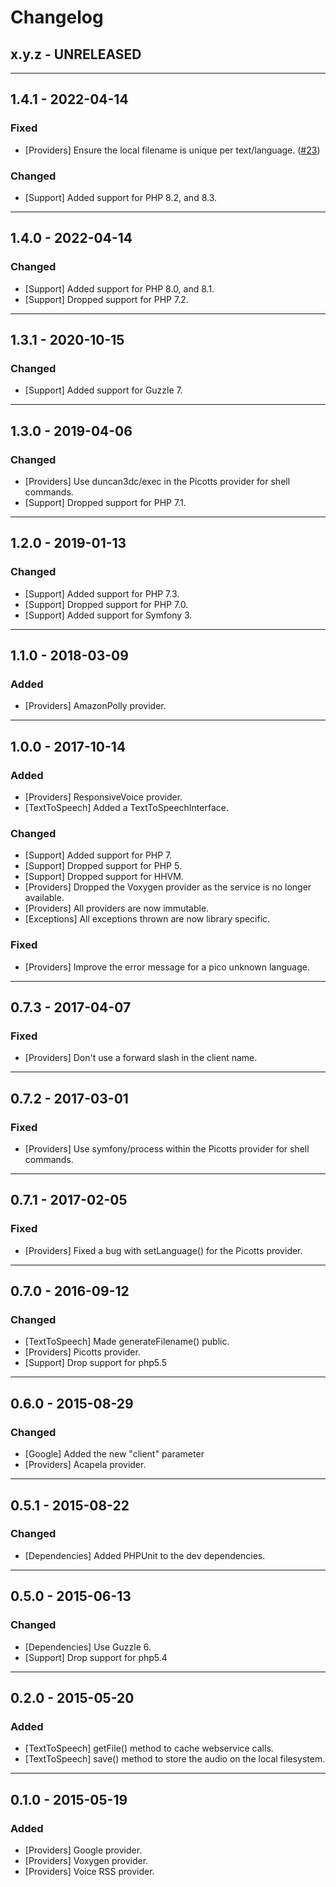 Changelog
=========

## x.y.z - UNRELEASED

--------

## 1.4.1 - 2022-04-14

### Fixed

* [Providers] Ensure the local filename is unique per text/language. ([#23](https://github.com/duncan3dc/speaker/issues/23))

### Changed

* [Support] Added support for PHP 8.2, and 8.3.

--------

## 1.4.0 - 2022-04-14

### Changed

* [Support] Added support for PHP 8.0, and 8.1.
* [Support] Dropped support for PHP 7.2.

--------

## 1.3.1 - 2020-10-15

### Changed

* [Support] Added support for Guzzle 7.

--------

## 1.3.0 - 2019-04-06

### Changed

* [Providers] Use duncan3dc/exec in the Picotts provider for shell commands.
* [Support] Dropped support for PHP 7.1.

--------

## 1.2.0 - 2019-01-13

### Changed

* [Support] Added support for PHP 7.3.
* [Support] Dropped support for PHP 7.0.
* [Support] Added support for Symfony 3.

--------

## 1.1.0 - 2018-03-09

### Added

* [Providers] AmazonPolly provider.

--------

## 1.0.0 - 2017-10-14

### Added

* [Providers] ResponsiveVoice provider.
* [TextToSpeech] Added a TextToSpeechInterface.

### Changed

* [Support] Added support for PHP 7.
* [Support] Dropped support for PHP 5.
* [Support] Dropped support for HHVM.
* [Providers] Dropped the Voxygen provider as the service is no longer available.
* [Providers] All providers are now immutable.
* [Exceptions] All exceptions thrown are now library specific.

### Fixed

* [Providers] Improve the error message for a pico unknown language.

--------

## 0.7.3 - 2017-04-07

### Fixed

* [Providers] Don't use a forward slash in the client name.

--------

## 0.7.2 - 2017-03-01

### Fixed

* [Providers] Use symfony/process within the Picotts provider for shell commands.

--------

## 0.7.1 - 2017-02-05

### Fixed

* [Providers] Fixed a bug with setLanguage() for the Picotts provider.

--------

## 0.7.0 - 2016-09-12

### Changed

* [TextToSpeech] Made generateFilename() public.
* [Providers] Picotts provider.
* [Support] Drop support for php5.5

--------

## 0.6.0 - 2015-08-29

### Changed

* [Google] Added the new "client" parameter
* [Providers] Acapela provider.

--------

## 0.5.1 - 2015-08-22

### Changed

* [Dependencies] Added PHPUnit to the dev dependencies.

--------

## 0.5.0 - 2015-06-13

### Changed

* [Dependencies] Use Guzzle 6.
* [Support] Drop support for php5.4

--------

## 0.2.0 - 2015-05-20

### Added

* [TextToSpeech] getFile() method to cache webservice calls.
* [TextToSpeech] save() method to store the audio on the local filesystem.

--------

## 0.1.0 - 2015-05-19

### Added

* [Providers] Google provider.
* [Providers] Voxygen provider.
* [Providers] Voice RSS provider.
